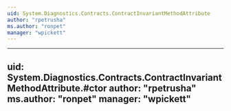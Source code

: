 ```yaml
---
uid: System.Diagnostics.Contracts.ContractInvariantMethodAttribute
author: "rpetrusha"
ms.author: "ronpet"
manager: "wpickett"
---
```


---
uid: System.Diagnostics.Contracts.ContractInvariantMethodAttribute.#ctor
author: "rpetrusha"
ms.author: "ronpet"
manager: "wpickett"
---
